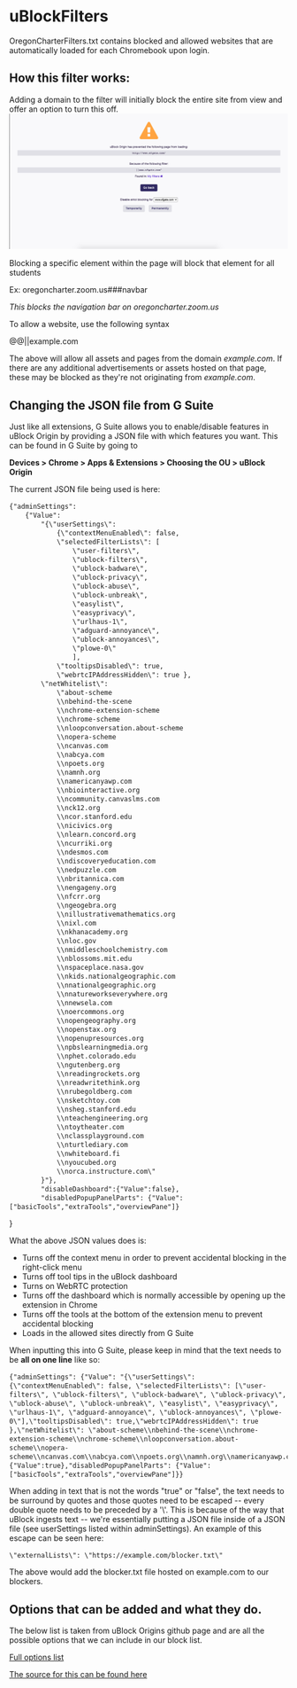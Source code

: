 # uBlockFilters
OregonCharterFilters.txt contains blocked and allowed websites that are automatically loaded for each Chromebook upon login. 

## How this filter works:
Adding a domain to the filter will initially block the entire site from view and offer an option to turn this off. 
![BlockDomain.png](BlockDomain.png)

Blocking a specific element within the page will block that element for all students

Ex: oregoncharter.zoom.us###navbar

_This blocks the navigation bar on oregoncharter.zoom.us_

To allow a website, use the following syntax

@@||example.com

The above will allow all assets and pages from the domain _example.com_. If there are any additional advertisements or assets hosted on that page, these may be blocked as they're not originating from _example.com_.

## Changing the JSON file from G Suite
Just like all extensions, G Suite allows you to enable/disable features in uBlock Origin by providing a JSON file with which features you want. This can be found in G Suite by going to 

**Devices > Chrome > Apps & Extensions > Choosing the OU > uBlock Origin**

The current JSON file being used is here:

    {"adminSettings": 
        {"Value": 
            "{\"userSettings\": 
                {\"contextMenuEnabled\": false, 
                \"selectedFilterLists\": [
                    \"user-filters\", 
                    \"ublock-filters\", 
                    \"ublock-badware\", 
                    \"ublock-privacy\", 
                    \"ublock-abuse\", 
                    \"ublock-unbreak\", 
                    \"easylist\", 
                    \"easyprivacy\", 
                    \"urlhaus-1\", 
                    \"adguard-annoyance\", 
                    \"ublock-annoyances\", 
                    \"plowe-0\"
                    ],
                \"tooltipsDisabled\": true,
                \"webrtcIPAddressHidden\": true },
            \"netWhitelist\": 
                \"about-scheme
                \\nbehind-the-scene
                \\nchrome-extension-scheme
                \\nchrome-scheme
                \\nloopconversation.about-scheme
                \\nopera-scheme
                \\ncanvas.com
                \\nabcya.com
                \\npoets.org
                \\namnh.org
                \\namericanyawp.com
                \\nbiointeractive.org
                \\ncommunity.canvaslms.com
                \\nck12.org
                \\ncor.stanford.edu
                \\nicivics.org
                \\nlearn.concord.org
                \\ncurriki.org
                \\ndesmos.com
                \\ndiscoveryeducation.com
                \\nedpuzzle.com
                \\nbritannica.com
                \\nengageny.org
                \\nfcrr.org
                \\ngeogebra.org
                \\nillustrativemathematics.org
                \\nixl.com
                \\nkhanacademy.org
                \\nloc.gov
                \\nmiddleschoolchemistry.com
                \\nblossoms.mit.edu
                \\nspaceplace.nasa.gov
                \\nkids.nationalgeographic.com
                \\nnationalgeographic.org
                \\nnatureworkseverywhere.org
                \\nnewsela.com
                \\noercommons.org
                \\nopengeography.org
                \\nopenstax.org
                \\nopenupresources.org
                \\npbslearningmedia.org
                \\nphet.colorado.edu
                \\ngutenberg.org
                \\nreadingrockets.org
                \\nreadwritethink.org
                \\nrubegoldberg.com
                \\nsketchtoy.com
                \\nsheg.stanford.edu
                \\nteachengineering.org
                \\ntoytheater.com
                \\nclassplayground.com
                \\nturtlediary.com
                \\nwhiteboard.fi
                \\nyoucubed.org
                \\norca.instructure.com\"
            }"},
            "disableDashboard":{"Value":false},
            "disabledPopupPanelParts": {"Value": ["basicTools","extraTools","overviewPane"]}
}

What the above JSON values does is:

- Turns off the context menu in order to prevent accidental blocking in the right-click menu
- Turns off tool tips in the uBlock dashboard
- Turns on WebRTC protection
- Turns off the dashboard which is normally accessible by opening up the extension in Chrome
- Turns off the tools at the bottom of the extension menu to prevent accidental blocking
- Loads in the allowed sites directly from G Suite

    
When inputting this into G Suite, please keep in mind that the text needs to be **all on one line** like so:

    {"adminSettings": {"Value": "{\"userSettings\": {\"contextMenuEnabled\": false, \"selectedFilterLists\": [\"user-filters\", \"ublock-filters\", \"ublock-badware\", \"ublock-privacy\", \"ublock-abuse\", \"ublock-unbreak\", \"easylist\", \"easyprivacy\", \"urlhaus-1\", \"adguard-annoyance\", \"ublock-annoyances\", \"plowe-0\"],\"tooltipsDisabled\": true,\"webrtcIPAddressHidden\": true },\"netWhitelist\": \"about-scheme\\nbehind-the-scene\\nchrome-extension-scheme\\nchrome-scheme\\nloopconversation.about-scheme\\nopera-scheme\\ncanvas.com\\nabcya.com\\npoets.org\\namnh.org\\namericanyawp.com\\nbiointeractive.org\\ncommunity.canvaslms.com\\nck12.org\\ncor.stanford.edu\\nicivics.org\\nlearn.concord.org\\ncurriki.org\\ndesmos.com\\ndiscoveryeducation.com\\nedpuzzle.com\\nbritannica.com\\nengageny.org\\nfcrr.org\\ngeogebra.org\\nillustrativemathematics.org\\nixl.com\\nkhanacademy.org\\nloc.gov\\nmiddleschoolchemistry.com\\nblossoms.mit.edu\\nspaceplace.nasa.gov\\nkids.nationalgeographic.com\\nnationalgeographic.org\\nnatureworkseverywhere.org\\nnewsela.com\\noercommons.org\\nopengeography.org\\nopenstax.org\\nopenupresources.org\\npbslearningmedia.org\\nphet.colorado.edu\\ngutenberg.org\\nreadingrockets.org\\nreadwritethink.org\\nrubegoldberg.com\\nsketchtoy.com\\nsheg.stanford.edu\\nteachengineering.org\\ntoytheater.com\\nclassplayground.com\\nturtlediary.com\\nwhiteboard.fi\\nyoucubed.org\\norca.instructure.com\"}"},"disableDashboard":{"Value":true},"disabledPopupPanelParts": {"Value": ["basicTools","extraTools","overviewPane"]}}

When adding in text that is not the words "true" or "false", the text needs to be surround by quotes and those quotes need to be escaped -- every double quote needs to be preceded by a '\\'. This is because of the way that uBlock ingests text -- we're essentially putting a JSON file inside of a JSON file (see userSettings listed within adminSettings). An example of this escape can be seen here:

    \"externalLists\": \"https://example.com/blocker.txt\"

The above would add the blocker.txt file hosted on example.com to our blockers.

## Options that can be added and what they do.
The below list is taken from uBlock Origins github page and are all the possible options that we can include in our block list.

[Full options list](messages.json)

[The source for this can be found here](https://github.com/gorhill/uBlock/blob/master/src/_locales/en/messages.json)
